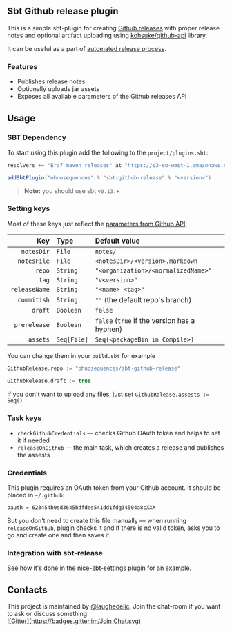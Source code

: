 ## Sbt Github release plugin

This is a simple sbt-plugin for creating [Github releases](https://github.com/blog/1547-release-your-software) with proper release notes and optional artifact uploading using [kohsuke/github-api](https://github.com/kohsuke/github-api) library.

It can be useful as a part of [automated release process](https://github.com/sbt/sbt-release).


### Features

* Publishes release notes
* Optionally uploads jar assets
* Exposes all available parameters of the Github releases API


## Usage

### SBT Dependency

To start using this plugin add the following to the `project/plugins.sbt`:

```scala
resolvers += "Era7 maven releases" at "https://s3-eu-west-1.amazonaws.com/releases.era7.com"

addSbtPlugin("ohnosequences" % "sbt-github-release" % "<version>")
```

> **Note:** you should use sbt `v0.13.+`


### Setting keys

Most of these keys just reflect the [parameters from Github API](http://developer.github.com/v3/repos/releases/#create-a-release):

Key           | Type        | Default value
-------------:|:------------|:--------------------------------------------------------
`notesDir`    | `File`      | `notes/`
`notesFile`   | `File`      | `<notesDir>/<version>.markdown`
`repo`        | `String`    | `"<organization>/<normalizedName>"`
`tag`         | `String`    | `"v<version>"`
`releaseName` | `String`    | `"<name> <tag>"`
`commitish`   | `String`    | `""` (the default repo's branch)
`draft`       | `Boolean`   | `false`
`prerelease`  | `Boolean`   | `false` (`true` if the version has a hyphen)
`assets`      | `Seq[File]` | `Seq(<packageBin in Compile>)`

You can change them in your `build.sbt` for example

```scala
GithubRelease.repo := "ohnosequences/sbt-github-release"

GithubRelease.draft := true
```

If you don't want to upload any files, just set `GithubRelease.assests := Seq()`


### Task keys

* `checkGithubCredentials` — checks Github OAuth token and helps to set it if needed
* `releaseOnGithub` — the main task, which creates a release and publishes the assests


### Credentials

This plugin requires an OAuth token from your Github account. It should be placed in `~/.github`:

```
oauth = 623454b0sd3645bdfdes541dd1fdg34504a8cXXX
```

But you don't need to create this file manually — when running `releaseOnGithub`, plugin checks it and if there is no valid token, asks you to go and create one and then saves it.


### Integration with sbt-release

See how it's done in the [nice-sbt-settings](https://github.com/ohnosequences/nice-sbt-settings/blob/master/src/main/scala/ReleaseSettings.scala#L277-L290) plugin for an example.


## Contacts

This project is maintained by [@laughedelic](https://github.com/laughedelic). Join the chat-room if you want to ask or discuss something  
[![Gitter](https://badges.gitter.im/Join Chat.svg)](https://gitter.im/ohnosequences/sbt-github-release?utm_source=badge&utm_medium=badge&utm_campaign=pr-badge)
